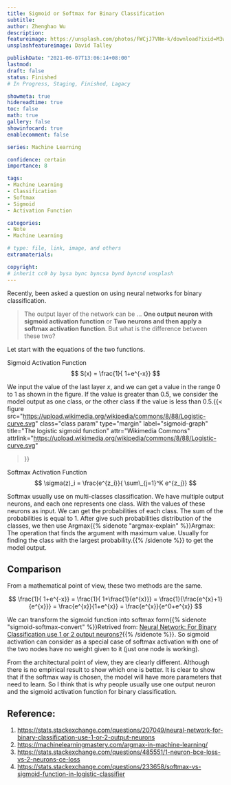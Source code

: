 ```yaml
---
title: Sigmoid or Softmax for Binary Classification
subtitle: 
author: Zhenghao Wu
description: 
featureimage: https://unsplash.com/photos/FWCjJ7VNm-k/download?ixid=M3wxMjA3fDB8MXxhbGx8fHx8fHx8fHwxNzIzMDQ0MTUyfA&force=true&w=2400
unsplashfeatureimage: David Talley

publishDate: "2021-06-07T13:06:14+08:00"
lastmod: 
draft: false
status: Finished
# In Progress, Staging, Finished, Lagacy

showmeta: true
hidereadtime: true
toc: false
math: true
gallery: false
showinfocard: true
enablecomment: false

series: Machine Learning

confidence: certain
importance: 8

tags:
- Machine Learning
- Classification
- Softmax
- Sigmoid
- Activation Function

categories:
- Note
- Machine Learning

# type: file, link, image, and others
extramaterials:

copyright: 
# inherit cc0 by bysa bync byncsa bynd byncnd unsplash
---
```


Recently, been asked a question on using neural networks for binary classification.

> The output layer of the network can be ... **One output neuron with sigmoid activation function** or **Two neurons and then apply a softmax activation function**. But what is the difference between these two?

Let start with the equations of the two functions.

Sigmoid Activation Function
$$
S(x) = \frac{1}{ 1+e^{-x}}
$$

We input the value of the last layer $x$, and we can get a value in the range 0 to 1 as shown in the figure. If the value is greater than 0.5, we consider the model output as one class, or the other class if the value is less than 0.5.{{< figure
  src="https://upload.wikimedia.org/wikipedia/commons/8/88/Logistic-curve.svg"
  class="class param"
  type="margin"
  label="sigmoid-graph"
  title="The logistic sigmoid function"
  attr="Wikimedia Commons"
  attrlink="https://upload.wikimedia.org/wikipedia/commons/8/88/Logistic-curve.svg"
 >}}

Softmax Activation Function
$$
\sigma(z)_i = \frac{e^{z_i}}{ \sum\_{j=1}^K e^{z_j}}
$$

Softmax usually use on multi-classes classification. We have multiple output neurons, and each one represents one class. With the values of these neurons as input. We can get the probabilities of each class. The sum of the probabilities is equal to 1. After give such probabilities distribution of the classes, we then use Argmax{{% sidenote "argmax-explain" %}}Argmax: The operation that finds the argument with maximum value. Usually for finding the class with the largest probability.{{% /sidenote %}} to get the model output.

## Comparison

From a mathematical point of view, these two methods are the same.

$$
\frac{1}{ 1+e^{-x}} = \frac{1}{ 1+\frac{1}{e^{x}}}  = \frac{1}{\frac{e^{x}+1}{e^{x}}} = \frac{e^{x}}{1+e^{x}} = \frac{e^{x}}{e^0+e^{x}}
$$

We can transform the sigmoid function into softmax form{{% sidenote "sigmoid-softmax-convert" %}}Retrived from: [Neural Network: For Binary Classification use 1 or 2 output neurons?](https://stats.stackexchange.com/a/207067/302706){{% /sidenote %}}. So sigmoid activation can consider as a special case of softmax activation with one of the two nodes have no weight given to it (just one node is working).

From the architectural point of view, they are clearly different. Although there is no empirical result to show which one is better. It is clear to show that if the softmax way is chosen, the model will have more parameters that need to learn. So I think that is why people usually use one output neuron and the sigmoid activation function for binary classification.

## Reference:
1. https://stats.stackexchange.com/questions/207049/neural-network-for-binary-classification-use-1-or-2-output-neurons
2. https://machinelearningmastery.com/argmax-in-machine-learning/
3. https://stats.stackexchange.com/questions/485551/1-neuron-bce-loss-vs-2-neurons-ce-loss
4. https://stats.stackexchange.com/questions/233658/softmax-vs-sigmoid-function-in-logistic-classifier